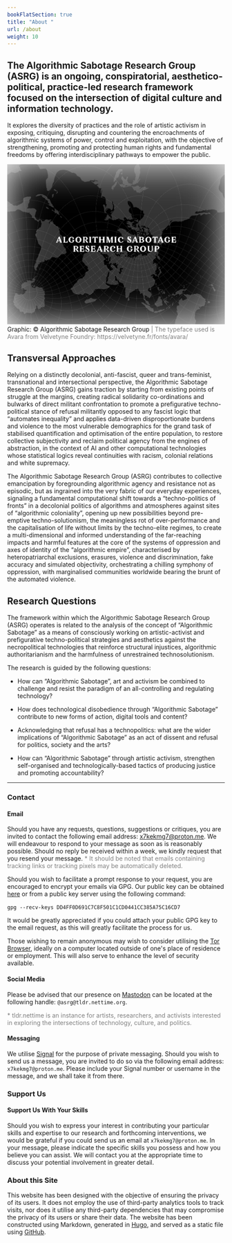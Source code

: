 ```yaml
---
bookFlatSection: true
title: "About "
url: /about
weight: 10
---
```


## The Algorithmic Sabotage Research Group (ASRG) is an ongoing, conspiratorial, aesthetico-political, practice-led research framework focused on the intersection of digital culture and information technology.

It explores the diversity of practices and the role of artistic activism in exposing, critiquing, disrupting and countering the encroachments of algorithmic systems of power, control and exploitation, with the objective of strengthening, promoting and protecting human rights and fundamental freedoms by offering interdisciplinary pathways to empower the public.

<div class="caption"><img src="images/output-119.png">Graphic: © Algorithmic Sabotage Research Group<span style="color:grey"> | The typeface used is Avara from Velvetyne Foundry: https://velvetyne.fr/fonts/avara/</span></div>

## Transversal Approaches

Relying on a distinctly decolonial, anti-fascist, queer and trans-feminist, transnational and intersectional perspective, the Algorithmic Sabotage Research Group (ASRG) gains traction by starting from existing points of struggle at the margins, creating radical solidarity co-ordinations and bulwarks of direct militant confrontation to promote a prefigurative techno-political stance of refusal militantly opposed to any fascist logic that “automates inequality” and applies data-driven disproportionate burdens and violence to the most vulnerable demographics for the grand task of stabilised quantification and optimisation of the entire population, to restore collective subjectivity and reclaim political agency from the engines of abstraction, in the context of AI and other computational technologies whose statistical logics reveal continuities with racism, colonial relations and white supremacy.

The Algorithmic Sabotage Research Group (ASRG) contributes to collective emancipation by foregrounding algorithmic agency and resistance not as episodic, but as ingrained into the very fabric of our everyday experiences, signaling a fundamental computational shift towards a “techno-politics of fronts” in a decolonial politics of algorithms and atmospheres against sites of “algorithmic coloniality”, opening up new possibilities beyond pre-emptive techno-solutionism, the meaningless rot of over-performance and the capitalisation of life without limits by the techno-elite regimes, to create a multi-dimensional and informed understanding of the far-reaching impacts and harmful features at the core of the systems of oppression and axes of identity of the “algorithmic empire”, characterised by heteropatriarchal exclusions, erasures, violence and discrimination, fake accuracy and simulated objectivity, orchestrating a chilling symphony of oppression, with marginalised communities worldwide bearing the brunt of the automated violence.

## Research Questions

The framework within which the Algorithmic Sabotage Research Group (ASRG) operates is related to the analysis of the concept of “Algorithmic Sabotage” as a means of consciously working on artistic-activist and prefigurative techno-political strategies and aesthetics against the necropolitical technologies that reinforce structural injustices, algorithmic authoritarianism and the harmfulness of unrestrained technosolutionism.

The research is guided by the following questions:

- How can “Algorithmic Sabotage”, art and activism be combined to challenge and resist the paradigm of an all-controlling and regulating technology?

- How does technological disobedience through “Algorithmic Sabotage” contribute to new forms of action, digital tools and content?

- Acknowledging that refusal has a technopolitics: what are the wider implications of “Algorithmic Sabotage” as an act of dissent and refusal for politics, society and the arts?

- How can “Algorithmic Sabotage” through artistic activism, strengthen self-organised and technologically-based tactics of producing justice and promoting accountability?

***

### Contact

#### Email

Should you have any requests, questions, suggestions or critiques, you are invited to contact the following email address: [x7kekmg7@proton.me](mailto:x7kekmg7@proton.me). We will endeavour to respond to your message as soon as is reasonably possible. Should no reply be received within a week, we kindly request that you resend your message. <span style="color:grey">*  It should be noted that emails containing tracking links or tracking pixels may be automatically deleted.</span>

Should you wish to facilitate a prompt response to your request, you are encouraged to encrypt your emails via GPG. Our public key can be obtained [here](DD4FF0D691C7C8F501C1CD0441CC385A75C16CD7.asc) or from a public key server using the following command:

```
gpg --recv-keys DD4FF0D691C7C8F501C1CD0441CC385A75C16CD7
```

It would be greatly appreciated if you could attach your public GPG key to the email request, as this will greatly facilitate the process for us.

Those wishing to remain anonymous may wish to consider utilising the [Tor Browser](https://www.torproject.org/download/), ideally on a computer located outside of one's place of residence or employment. This will also serve to enhance the level of security available.

#### Social Media

Please be advised that our presence on <a rel="me" href="https://tldr.nettime.org/@asrg">Mastodon</a> can be located at the following handle: `@asrg@tldr.nettime.org`.

<span style="color:grey">*  tldr.nettime is an instance for artists, researchers, and activists interested in exploring the intersections of technology, culture, and politics.</span>

#### Messaging

We utilise [Signal](https://signal.org/) for the purpose of private messaging. Should you wish to send us a message, you are invited to do so via the following email address: `x7kekmg7@proton.me`. Please include your Signal number or username in the message, and we shall take it from there.

### Support Us

#### Support Us With Your Skills

Should you wish to express your interest in contributing your particular skills and expertise to our research and forthcoming interventions, we would be grateful if you could send us an email at `x7kekmg7@proton.me`. In your message, please indicate the specific skills you possess and how you believe you can assist. We will contact you at the appropriate time to discuss your potential involvement in greater detail.

### About this Site

This website has been designed with the objective of ensuring the privacy of its users. It does not employ the use of third-party analytics tools to track visits, nor does it utilise any third-party dependencies that may compromise the privacy of its users or share their data. The website has been constructed using Markdown, generated in [Hugo](https://gohugo.io/), and served as a static file using [GitHub](https://github.com/).


